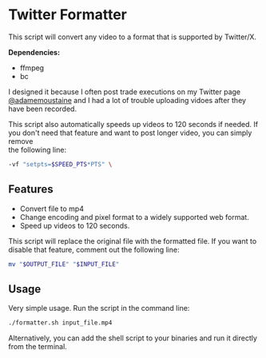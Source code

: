 # Twitter Formatter
This script will convert any video to a format that is supported by Twitter/X. 

**Dependencies:**

* ffmpeg
* bc

I designed it because I often post trade executions on my Twitter page 
[@adamemoustaine](https://twitter.com/adamemoustaine) and I had a lot of trouble 
uploading vidoes after they have been recorded. 

This script also automatically speeds up videos to 120 seconds if needed. If you 
don't need that feature and want to post longer video, you can simply remove  
the following line: 

```sh 
-vf "setpts=$SPEED_PTS*PTS" \
```


## Features
   *  Convert file to mp4
   *  Change encoding and pixel format to a widely supported web format.
   *  Speed up videos to 120 seconds.

This script will replace the original file with the formatted file. If you want 
to disable that feature, comment out the following line: 

```sh 
mv "$OUTPUT_FILE" "$INPUT_FILE" 
```

## Usage 

Very simple usage. Run the script in the command line: 

```sh
./formatter.sh input_file.mp4
```

Alternatively, you can add the shell script to your binaries and run it directly 
from the terminal. 
